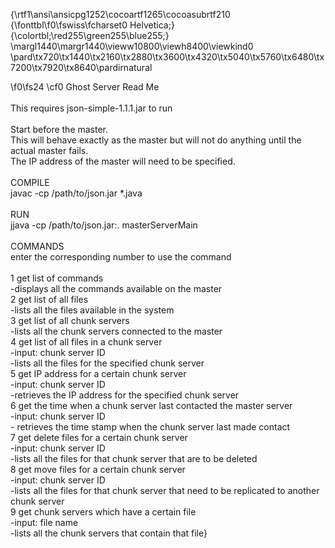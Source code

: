 {\rtf1\ansi\ansicpg1252\cocoartf1265\cocoasubrtf210
{\fonttbl\f0\fswiss\fcharset0 Helvetica;}
{\colortbl;\red255\green255\blue255;}
\margl1440\margr1440\vieww10800\viewh8400\viewkind0
\pard\tx720\tx1440\tx2160\tx2880\tx3600\tx4320\tx5040\tx5760\tx6480\tx7200\tx7920\tx8640\pardirnatural

\f0\fs24 \cf0 Ghost Server Read Me\
\
This requires json-simple-1.1.1.jar to run\
\
Start before the master.\
This will behave exactly as the master but will not do anything until the actual master fails. \
The IP address of the master will need to be specified. \
\
COMPILE\
javac -cp /path/to/json.jar *.java\
\
RUN\
jjava -cp /path/to/json.jar:. masterServerMain\
\
COMMANDS\
enter the corresponding number to use the command\
\
1 get list of commands \
	-displays all the commands available on the master\
2 get list of all files\
	-lists all the files available in the system\
3 get list of all chunk servers\
	-lists all the chunk servers connected to the master\
4 get list of all files in a chunk server\
	-input: chunk server ID\
	-lists all the files for the specified chunk server\
5 get IP address for a certain chunk server\
	-input: chunk server ID\
	-retrieves the IP address for the specified chunk server\
6 get the time when a chunk server last contacted the master server\
	-input: chunk server ID\
	- retrieves the time stamp when the chunk server last made contact\
7 get delete files for a certain chunk server\
	-input: chunk server ID\
	-lists all the files for that chunk server that are to be deleted\
8 get move files for a certain chunk server\
	-input: chunk server ID\
	-lists all the files for that chunk server that need to be replicated to another chunk server\
9 get chunk servers which have a certain file\
	-input: file name\
	-lists all the chunk servers that contain that file}